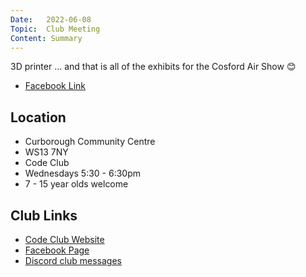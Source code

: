 ```yaml
---
Date:   2022-06-08
Topic:  Club Meeting
Content: Summary
---
```

3D printer
... and that is all of the exhibits for the Cosford Air Show 😊

* [Facebook Link](https://www.facebook.com/1481985248595237/posts/4923071574486570/)

## Location

* Curborough Community Centre
* WS13 7NY
* Code Club
* Wednesdays 5:30 - 6:30pm
* 7 - 15 year olds welcome

## Club Links

* [Code Club Website](https://lichfield-code-club.github.io/)
* [Facebook Page](https://www.facebook.com/LichfieldCoders)
* [Discord club messages](https://discord.gg/szz6xGK)
